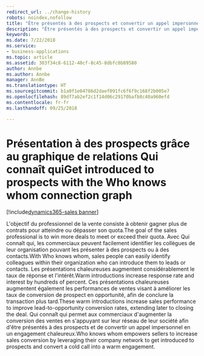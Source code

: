 ```yaml
---
redirect_url: ../change-history
robots: noindex,nofollow
title: "Être présentés à des prospects et convertir un appel impersonnel en un engagement chaleureux avec le graphique de relations Qui connaît qui"
description: "Être présentés à des prospects et convertir un appel impersonnel en un engagement chaleureux avec le graphique de relations Qui connaît qui"
keywords: 
ms.date: 7/22/2018
ms.service:
- business-applications
ms.topic: article
ms.assetid: 303f34c8-6112-40cf-8c45-8dbfc0b89580
author: Annbe
ms.author: Annbe
manager: AnnBe
ms.translationtype: HT
ms.sourcegitcommit: b1a0f1e04786d2daef091fc6f6f9c168f2b005e7
ms.openlocfilehash: 89df7ab2ef2c1f14d06c29170bafb8c40a960efd
ms.contentlocale: fr-fr
ms.lasthandoff: 09/25/2018

---
```


# <a name="get-introduced-to-prospects-with-the-who-knows-whom-connection-graph"></a><span data-ttu-id="b78f6-103">Présentation à des prospects grâce au graphique de relations Qui connaît qui</span><span class="sxs-lookup"><span data-stu-id="b78f6-103">Get introduced to prospects with the Who knows whom connection graph</span></span>

[!include[dynamics365-sales banner](../includes/dynamics365-sales.md)]





<span data-ttu-id="b78f6-104">L'objectif du professionnel de la vente consiste à obtenir gagner plus de contrats pour atteindre ou dépasser son quota.</span><span class="sxs-lookup"><span data-stu-id="b78f6-104">The goal of the sales professional is to win more deals to meet or exceed their quota.</span></span>  <span data-ttu-id="b78f6-105">Avec Qui connaît qui, les commerciaux peuvent facilement identifier les collègues de leur organisation pouvant les présenter à des prospects ou à des contacts.</span><span class="sxs-lookup"><span data-stu-id="b78f6-105">With Who knows whom, sales people can easily identify colleagues within their organization who can introduce them to leads or contacts.</span></span>  <span data-ttu-id="b78f6-106">Les présentations chaleureuses augmentent considérablement le taux de réponse et l'intérêt.</span><span class="sxs-lookup"><span data-stu-id="b78f6-106">Warm introductions increase response rate and interest by hundreds of percent.</span></span>  <span data-ttu-id="b78f6-107">Ces présentations chaleureuses augmentent également les performances de ventes visant à améliorer les taux de conversion de prospect en opportunité, afin de conclure la transaction plus tard.</span><span class="sxs-lookup"><span data-stu-id="b78f6-107">These warm introductions increase sales performance to improve lead-to-opportunity conversion rates, extending later to closing the deal.</span></span>  <span data-ttu-id="b78f6-108">Qui connaît qui permet aux commerciaux d'augmenter la conversion des ventes en s'appuyant sur leur réseau de leur société afin d'être présentés à des prospects et de convertir un appel impersonnel en un engagement chaleureux.</span><span class="sxs-lookup"><span data-stu-id="b78f6-108">Who knows whom empowers sellers to increase sales conversion by leveraging their company network to get introduced to prospects and convert a cold call into a warm engagement.</span></span>

